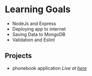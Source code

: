 # Learning Goals

- NodeJs and Express
- Deploying app to internet
- Saving Data to MongoDB
- Validation and Eslint

## Projects
- phonebook application *Live at [here](https://phonebook-application-rwol.onrender.com/)*
